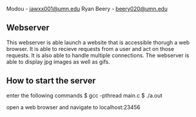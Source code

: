 Modou - jawxx001@umn.edu
Ryan Beery - beery020@umn.edu

## Webserver
This webserver is able launch a website that is accessible thorugh a web browser.  It is able to recieve requests from a user and act on those requests.  It is also able to handle multiple connections.  The webserver is able to display jpg images as well as gifs.




## How to start the server
enter the following commands
$ gcc -pthread main.c
$ ./a.out

open a web browser and navigate to localhost:23456